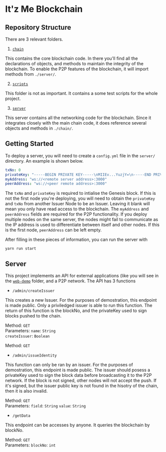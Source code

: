 # It'z Me Blockchain

## Repository Structure

There are 3 relevant folders. 

1. [`chain`](chain/)

This contains the core blockchain code. In there you'll find all the declarations of objects, and methods to maintain the integrity of the blockchain. To enable the P2P features of the blockchain, it will import methods from `./server/`.  

2. [`scripts`](scripts/)

This folder is not as important. It contains a some test scripts for the whole project. 

3. [`server`](server/)

This server contains all the networking code for the blockchain. Since it integrates closely with the main chain code, it does reference several objects and methods in `./chain/`.


## Getting Started

To deploy a server, you will need to create a `config.yml` file in the `server/` directory. An example is shown below. 

```yaml
txNo: 0
privateKey: "-----BEGIN PRIVATE KEY-----\nMIIEv...YuzjY=\n-----END PRIVATE KEY-----\n"
myAddress: "ws://<remote server address>:3000"
peerAddress: "ws://<peer remote address>:3000"
```

The `txNo` and `privateKey` is required to intialise the Genesis block. If this is not the first node you're deploying, you will need to obtain the `privateKey` and `txNo` from another Issuer Node to be an Issuer. Leaving it blank will mean you only have read access to the blockchain.
The `myAddress` and `peerAddress` fields are required for the P2P functionality. If you deploy multiple nodes on the same server, the nodes might fail to communicate as the IP address is used to differentiate between itself and other nodes. If this is the first node, `peerAddress` can be left empty. 

After filling in these pieces of information, you can run the server with 

```yarn run start```

## Server 

This project implements an API for external applications (like you will see in the [`web-demo`](../web-demo/) folder, and a P2P network. The API has 3 functions

- `/admin/createIssuer`

This creates a new Issuer. For the purposes of demostration, this endpoint is made public. Only a priviledged issuer is able to run this function. The return of this function is the blockNo, and the privateKey used to sign blocks pushed to the chain. 

Method: `GET`  
Parameters:
`name`: `String`  
`createIssuer`: `Boolean`

Method: `GET`

- `/admin/issueIdentity`

This function can only be ran by an issuer. For the purposes of demostration, this endpoint is made public. The issuer should posess a privateKey used to sign the block data before broadcasting it to the P2P network. If the block is not signed, other nodes will not accept the push. If it's signed, but the issuer public key is not found in the hisotry of the chain, then it is also invalid. 

Method: `GET`  
Parameters:
`field`: `String` 
`value`: `String`


- `/getData`

This endpoint can be accesses by anyone. It queries the blockchain by blockNo. 

Method: `GET`  
Parameters:
`blockNo`: `int` 
